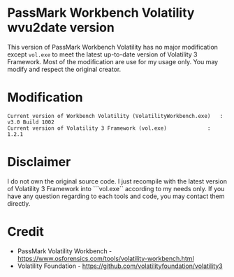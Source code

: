 # PassMark Workbench Volatility wvu2date version

This version of PassMark Workbench Volatility has no major modification except ```vol.exe``` to meet the latest up-to-date version of Volatility 3 Framework. Most of the modification are use for my usage only. You may modify and respect the original creator.

# Modification

```
Current version of Workbench Volatility (VolatilityWorkbench.exe)	: v3.0 Build 1002
Current version of Volatility 3 Framework (vol.exe)     		: 1.2.1
```

# Disclaimer

I do not own the original source code. I just recompile with the latest version of Volatility 3 Framework into ```vol.exe`` according to my needs only. If you have any question regarding to each tools and code, you may contact them directly.


# Credit
- PassMark Volatility Workbench - https://www.osforensics.com/tools/volatility-workbench.html
- Volatility Foundation - https://github.com/volatilityfoundation/volatility3
